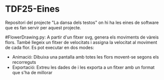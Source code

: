# TDF25-Eines
Repositori del projecte "La dansa dels testos" on hi ha les eines de software que es fan servir per aquest projecte.

#FlowerDrawing.py: 
A partir d'un fitxer svg, genera els moviments de vàreis flors.
També llegeix un fitxer de velocitats i assigna la velocitat al moviment de cada flor.
Es pot executar en dos modes:
- Animació: Dibuixa una pantalla amb totes les flors movent-se segons els recorreguts
- Exportació: Extreu les dades de i les exporta a un fitxer amb un format que s'ha de millorar
